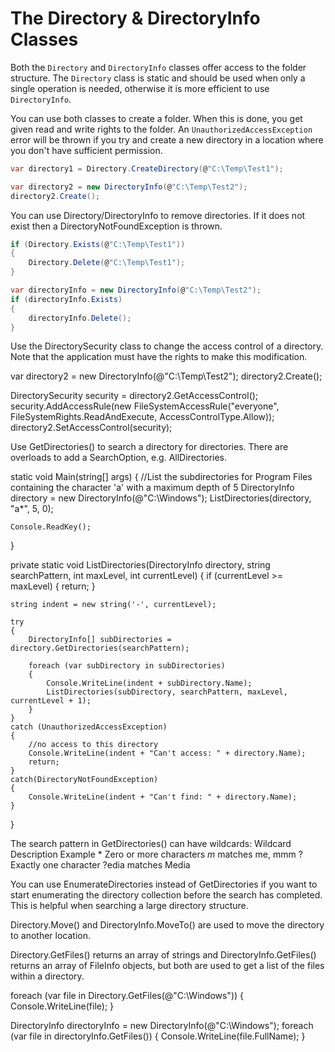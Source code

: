 # The Directory & DirectoryInfo Classes

Both the `Directory` and `DirectoryInfo` classes offer access to the folder structure. The `Directory` class is static and should be used when only a single operation is needed, otherwise it is more efficient to use `DirectoryInfo`.

You can use both classes to create a folder. When this is done, you get given read and write rights to the folder. An `UnauthorizedAccessException` error will be thrown if you try and create a new directory in a location where you don't have sufficient permission.

```csharp
var directory1 = Directory.CreateDirectory(@"C:\Temp\Test1");

var directory2 = new DirectoryInfo(@"C:\Temp\Test2");
directory2.Create();
```

You can use Directory/DirectoryInfo to remove directories. If it does not exist then a DirectoryNotFoundException is thrown.

```csharp
if (Directory.Exists(@"C:\Temp\Test1"))
{
    Directory.Delete(@"C:\Temp\Test1");
}

var directoryInfo = new DirectoryInfo(@"C:\Temp\Test2");
if (directoryInfo.Exists)
{
    directoryInfo.Delete();
}
```

Use the DirectorySecurity class to change the access control of a directory. Note that the application must have the rights to make this modification.


var directory2 = new DirectoryInfo(@"C:\Temp\Test2");
directory2.Create();

DirectorySecurity security = directory2.GetAccessControl();
security.AddAccessRule(new FileSystemAccessRule("everyone",
                                                FileSystemRights.ReadAndExecute,
                                                AccessControlType.Allow));
directory2.SetAccessControl(security);

Use GetDirectories() to search a directory for directories. There are overloads to add a SearchOption, e.g. AllDirectories.


static void Main(string[] args)
{
    //List the subdirectories for Program Files containing the character 'a' with a maximum depth of 5
    DirectoryInfo directory = new DirectoryInfo(@"C:\Windows");
    ListDirectories(directory, "a*", 5, 0);

    Console.ReadKey();
}

private static void ListDirectories(DirectoryInfo directory, string searchPattern, int maxLevel, int currentLevel)
{
    if (currentLevel >= maxLevel)
    {
        return;
    }

    string indent = new string('-', currentLevel);

    try
    {
        DirectoryInfo[] subDirectories = directory.GetDirectories(searchPattern);

        foreach (var subDirectory in subDirectories)
        {
            Console.WriteLine(indent + subDirectory.Name);
            ListDirectories(subDirectory, searchPattern, maxLevel, currentLevel + 1);
        }
    }
    catch (UnauthorizedAccessException)
    {
        //no access to this directory
        Console.WriteLine(indent + "Can't access: " + directory.Name);
        return;
    }
    catch(DirectoryNotFoundException)
    {
        Console.WriteLine(indent + "Can't find: " + directory.Name);
    }
}

The search pattern in GetDirectories() can have wildcards:
Wildcard
Description
Example
*
Zero or more characters
*m* matches me, mmm
?
Exactly one character
?edia matches Media

You can use EnumerateDirectories instead of GetDirectories if you want to start enumerating the directory collection before the search has completed. This is helpful when searching a large directory structure.

Directory.Move() and DirectoryInfo.MoveTo() are used to move the directory to another location.

Directory.GetFiles() returns an array of strings and DirectoryInfo.GetFiles() returns an array of FileInfo objects, but both are used to get a list of the files within a directory.


foreach (var file in Directory.GetFiles(@"C:\Windows"))
{
    Console.WriteLine(file);
}

DirectoryInfo directoryInfo = new DirectoryInfo(@"C:\Windows");
foreach (var file in directoryInfo.GetFiles())
{
    Console.WriteLine(file.FullName);
}

<!--stackedit_data:
eyJoaXN0b3J5IjpbLTgxMTAxMzJdfQ==
-->